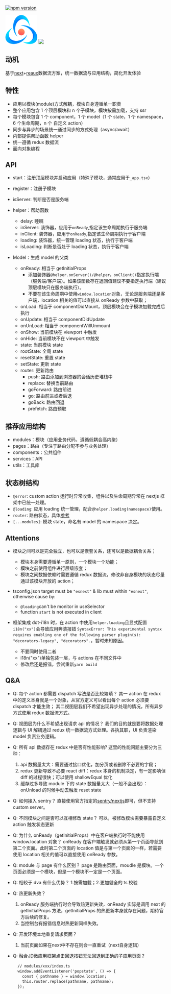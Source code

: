 [![npm version](https://img.shields.io/npm/v/reaux-next.svg?style=flat)](https://www.npmjs.com/package/reaux-next)

<img width="100" src="./logo.png"/> <img width="150" src="https://www.nextjs.cn/static/images/nextjs-logo.png"/>

## 动机

基于[next](https://nextjs.org/)+[reaux](https://github.com/vocoWone/reaux)数据流方案，统一数据流与应用结构，简化开发体验

## 特性

- 应用以模块(module)方式解耦，模块自身遵循单一职责
- 整个应用包含 1 个顶层模块和 n 个子模块，模块按需加载，支持 ssr
- 每个模块包含 1 个 component，1 个 model（1 个 state，1 个 namespace，6 个生命周期，n 个 自定义 action）
- 同步与异步的场景统一通过同步的方式处理（async/await）
- 内部提供帮助函数 helper
- 统一遵循 redux 数据流
- 面向对象编程

## API

- start：注册顶层模块并启动应用（特殊子模块，通常应用于`_app.tsx`）

- register：注册子模块

- isServer: 判断是否是服务端

- helper：帮助函数

  - delay: 睡眠
  - inServer: 装饰器，应用于`onReady`,指定该生命周期执行于服务端
  - inClient: 装饰器，应用于`onReady`,指定该生命周期执行于客户端
  - loading: 装饰器，统一管理 loading 状态，执行于客户端
  - isLoading: 判断是否处于 loading 状态，执行于客户端

- Model：生成 model 的父类
  - onReady: 相当于 getInitialProps
    - 添加装饰器`@helper.onServer()/@helper。onClient()`指定执行端（服务端/客户端）。如果该函数存在返回值建议不要指定执行端（建议顶层模块只在服务端执行）。
    - 不要在该生命周期中使用`window.location`对象，无论是服务端还是客户端，location 相关的值可以直接从 onReady 参数中获取；
  - onLoad: 相当于 componentDidMount，顶层模块会在子模块加载完成后执行
  - onUpdate: 相当于 componentDidUpdate
  - onUnLoad: 相当于 componentWillUnmount
  - onShow: 当前模块在 viewport 中触发
  - onHide: 当前模块不在 viewport 中触发
  - state: 当前模块 state
  - rootState: 全局 state
  - resetState: 重置 state
  - setState: 更新 state
  - router: 更新路由
    - push: 路由添加到浏览器的会话历史堆栈中
    - replace: 替换当前路由
    - goForward: 路由前进
    - go: 路由前进或者后退
    - goBack: 路由回退
    - prefetch: 路由预取

## 推荐应用结构

- modules：模块（应用业务代码，遵循低耦合高内聚）
- pages：路由（专注于路由分配不参与业务处理）
- components：公共组件
- services：API
- utils：工具库

## 状态树结构

- `@error`: custom action 运行时异常收集，组件以及生命周期异常在 nextjs 框架中已统一处理。
- `@loading`: 应用 loading 统一管理，配合`@helper.loading(namespace)`使用。
- `router`: 路由状态，具体[参考](https://github.com/danielr18/connected-next-router)
- `[...modules]`: 模块 state，命名有 model 的 namespace 决定。

## Attentions

- 模块之间可以是完全独立，也可以是嵌套关系，还可以是数据耦合关系；

  - 模块本身需要遵循单一原则，一个模块一个功能；
  - 模块之前使用组件进行层级嵌套；
  - 模块之间数据依赖时需要遵循 redux 数据流，修改非自身模块的状态尽量通过该模块开放的 action；

- tsconfig.json target must be `"esnext"` & lib must within `"esnext"`, otherwise cause by:

  - `@loading`can't be monitor in useSelector
  - function `start` is not executed in client

- 框架集成 dot-i18n 时，在 action 中使用`helper.loading`且显式配置`i18n("xx")`会导致应用奔溃报错 `SyntaxError: This experimental syntax requires enabling one of the following parser plugin(s): "decorators-legacy", "decorators".`，暂时未知原因。
  - 不要同时使用二者
  - i18n("xx")单独包装一层，与 actions 在不同文件中
  - 修改后还是报错，尝试重新`yarn build`

## Q&A

- Q: 每个 action 都需要 dispatch 写法是否比较繁琐？
  其一 action 在 redux 中的定义本身就是一个对象，从官方定义可以看出每个 action 必须要 dispatch 才能生效；
  其二视图层我们不希望出现异步处理的情况，所有异步方式使用 redux 数据流方式。

- Q: 视图层为什么不希望出现请求 api 的情况？
  我们的目的就是要将数据处理逻辑与 UI 解耦通过 redux 统一数据流方式处理。各执其职，UI 负责渲染 model 负责业务逻辑。

- Q: 所有 api 数据存在 redux 中是否有性能影响?
  这里的性能问题主要分为三种：

  1.  api 数据量太大：需要通过接口优化，加分页或者删除不必要的字段；
  2.  redux 更新导致不必要 react diff：redux 本身的机制决定，有一定影响但 diff 的过程很快；可以使用 shallowEqual 优化
  3.  缓存过多导致 module 下的 state 数据量太大（一般不会出现）：onUnload 的时候手动去触发 reset state

- Q: 如何接入 sentry？
  直接使用官方指定的[sentry/nextjs](https://docs.sentry.io/platforms/javascript/guides/nextjs/#configure)即可，但不支持 custom server。

- Q: 不同模块之间是否可以互相修改 state？
  可以，被修改模块需要暴露自定义 action 触发状态更新

- Q: 为什么 onReady（getInitialProps）中在客户端执行时不能使用 window.location 对象？
  onReady 在客户端触发就必须从第一个页面导航到第二个页面。此时第二个页面的 location 值是与第一个页面的一样，若需要使用 location 相关的值可以直接使用 onReady 参数。

- Q: module 与 page 有什么区别？
  page 是路由页面，moudle 是模块。一个页面必须是一个模块，但是一个模块不一定是一个页面。

- Q: 相较于 dva 有什么优势？ 1.按需加载；2.更加健全的 ts 校验

- Q: 热更新失效？
  1. onReady 服务端执行时会导致热更新失效，onReady 实际是调用 next 的 getInitialProps 方法，getInitialProps 的热更新本身就存在问题，期待官方后续的修复。
  2. 当控制台有报错信息时热更新同样失效。

- Q: 开发环境本地重复请求页面？
  1. 当前页面如果在next中不存在则会一直重试（next自身逻辑）

- Q: 融合JD微应用框架点击回退按钮无法回退到正确的子应用页面？
  ```
    // modules/xxx/index.ts
    window.addEventListener('popstate', () => {
      const { pathname } = window.location;
      this.router.replace(pathname, pathname);
    });
  ```
